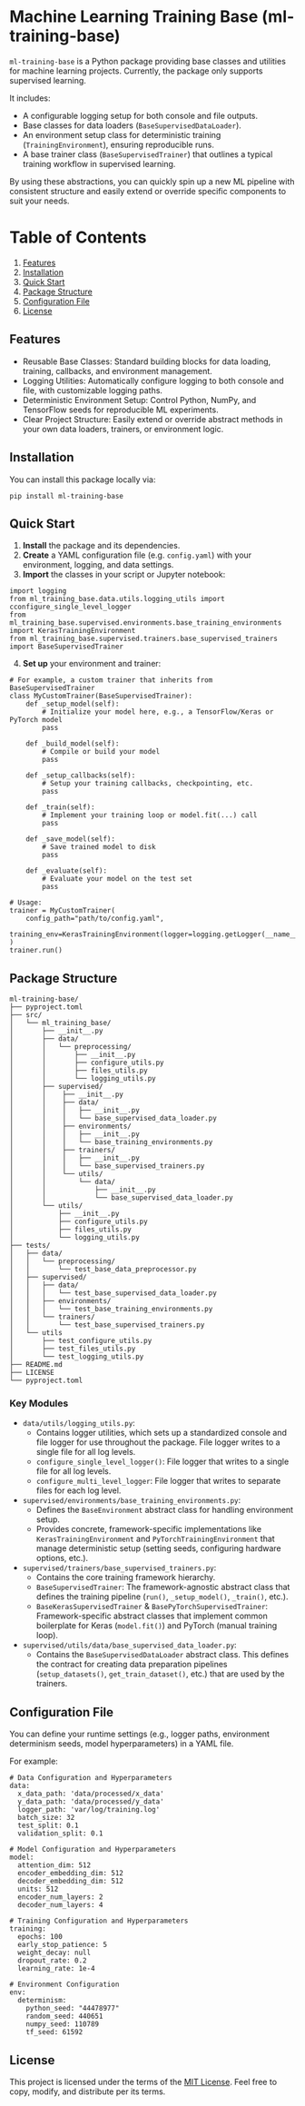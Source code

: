 # Machine Learning Training Base (ml-training-base)

`ml-training-base` is a Python package providing base classes and utilities for machine learning projects. Currently, the package only supports supervised learning.

It includes:
* A configurable logging setup for both console and file outputs. 
* Base classes for data loaders (`BaseSupervisedDataLoader`).
* An environment setup class for deterministic training (`TrainingEnvironment`), ensuring reproducible runs.
* A base trainer class (`BaseSupervisedTrainer`) that outlines a typical training workflow in supervised learning.

By using these abstractions, you can quickly spin up a new ML pipeline with consistent structure and easily extend or override specific components to suit your needs.

# Table of Contents
1. [Features](https://github.com/c-vandenberg/ml-training-base?tab=readme-ov-file#features)
2. [Installation](https://github.com/c-vandenberg/ml-training-base?tab=readme-ov-file#installation)
3. [Quick Start](https://github.com/c-vandenberg/ml-training-base?tab=readme-ov-file#quick-start)
4. [Package Structure](https://github.com/c-vandenberg/ml-training-base?tab=readme-ov-file#package-structure)
5. [Configuration File](https://github.com/c-vandenberg/ml-training-base?tab=readme-ov-file#configuration-file)
6. [License](https://github.com/c-vandenberg/ml-training-base?tab=readme-ov-file#license)

## Features
* Reusable Base Classes: Standard building blocks for data loading, training, callbacks, and environment management. 
* Logging Utilities: Automatically configure logging to both console and file, with customizable logging paths. 
* Deterministic Environment Setup: Control Python, NumPy, and TensorFlow seeds for reproducible ML experiments. 
* Clear Project Structure: Easily extend or override abstract methods in your own data loaders, trainers, or environment logic.

## Installation
You can install this package locally via:
```
pip install ml-training-base
```

## Quick Start
1. **Install** the package and its dependencies.
2. **Create** a YAML configuration file (e.g. `config.yaml`) with your environment, logging, and data settings.
3. **Import** the classes in your script or Jupyter notebook:
```
import logging
from ml_training_base.data.utils.logging_utils import cconfigure_single_level_logger
from ml_training_base.supervised.environments.base_training_environments import KerasTrainingEnvironment
from ml_training_base.supervised.trainers.base_supervised_trainers import BaseSupervisedTrainer
```
4. **Set up** your environment and trainer:
```
# For example, a custom trainer that inherits from BaseSupervisedTrainer
class MyCustomTrainer(BaseSupervisedTrainer):
    def _setup_model(self):
        # Initialize your model here, e.g., a TensorFlow/Keras or PyTorch model
        pass

    def _build_model(self):
        # Compile or build your model
        pass

    def _setup_callbacks(self):
        # Setup your training callbacks, checkpointing, etc.
        pass

    def _train(self):
        # Implement your training loop or model.fit(...) call
        pass

    def _save_model(self):
        # Save trained model to disk
        pass

    def _evaluate(self):
        # Evaluate your model on the test set
        pass

# Usage:
trainer = MyCustomTrainer(
    config_path="path/to/config.yaml",
    training_env=KerasTrainingEnvironment(logger=logging.getLogger(__name__))
)
trainer.run()
```

## Package Structure
```
ml-training-base/
├── pyproject.toml
├── src/
│   └── ml_training_base/
│       ├── __init__.py
│       ├── data/
│       │   └── preprocessing/
│       │       ├── __init__.py
│       │       ├── configure_utils.py
│       │       ├── files_utils.py
│       │       └── logging_utils.py
│       ├── supervised/
│       │    ├── __init__.py
│       │    ├── data/
│       │    │   ├── __init__.py
│       │    │   └── base_supervised_data_loader.py
│       │    ├── environments/
│       │    │   ├── __init__.py
│       │    │   └── base_training_environments.py
│       │    ├── trainers/
│       │    │   ├── __init__.py
│       │    │   └── base_supervised_trainers.py
│       │    └── utils/
│       │        └── data/
│       │            ├── __init__.py
│       │            └── base_supervised_data_loader.py
│       └── utils/
│           ├── __init__.py
│           ├── configure_utils.py
│           ├── files_utils.py
│           └── logging_utils.py
├── tests/
│   ├── data/
│   │   └── preprocessing/
│   │       └── test_base_data_preprocessor.py
│   ├── supervised/
│   │   ├── data/
│   │   │   └── test_base_supervised_data_loader.py
│   │   ├── environments/
│   │   │   └── test_base_training_environments.py
│   │   └── trainers/
│   │       └── test_base_supervised_trainers.py
│   └── utils
│       ├── test_configure_utils.py
│       ├── test_files_utils.py
│       └── test_logging_utils.py
├── README.md
├── LICENSE
└── pyproject.toml
```

### Key Modules
* `data/utils/logging_utils.py`:
  * Contains logger utilities, which sets up a standardized console and file logger for use throughout the package. File logger writes to a single file for all log levels.
  * `configure_single_level_logger()`: File logger that writes to a single file for all log levels.
  * `configure_multi_level_logger`: File logger that writes to separate files for each log level.
* `supervised/environments/base_training_environments.py`: 
  * Defines the `BaseEnvironment` abstract class for handling environment setup.
  * Provides concrete, framework-specific implementations like `KerasTrainingEnvironment` and `PyTorchTrainingEnvironment` that manage deterministic setup (setting seeds, configuring hardware options, etc.).
* `supervised/trainers/base_supervised_trainers.py`: 
  * Contains the core training framework hierarchy.
  * `BaseSupervisedTrainer`: The framework-agnostic abstract class that defines the training pipeline (`run()`, `_setup_model()`, `_train()`, etc.).
  * `BaseKerasSupervisedTrainer` & `BasePyTorchSupervisedTrainer`: Framework-specific abstract classes that implement common boilerplate for Keras (`model.fit()`) and PyTorch (manual training loop).
* `supervised/utils/data/base_supervised_data_loader.py`: 
  * Contains the `BaseSupervisedDataLoader` abstract class. This defines the contract for creating data preparation pipelines (`setup_datasets()`, `get_train_dataset()`, etc.) that are used by the trainers.

## Configuration File
You can define your runtime settings (e.g., logger paths, environment determinism seeds, model hyperparameters) in a YAML file. 

For example:
```
# Data Configuration and Hyperparameters
data:
  x_data_path: 'data/processed/x_data'
  y_data_path: 'data/processed/y_data'
  logger_path: 'var/log/training.log'
  batch_size: 32
  test_split: 0.1
  validation_split: 0.1

# Model Configuration and Hyperparameters
model:
  attention_dim: 512
  encoder_embedding_dim: 512
  decoder_embedding_dim: 512
  units: 512
  encoder_num_layers: 2
  decoder_num_layers: 4

# Training Configuration and Hyperparameters
training:
  epochs: 100
  early_stop_patience: 5
  weight_decay: null
  dropout_rate: 0.2
  learning_rate: 1e-4

# Environment Configuration
env:
  determinism:
    python_seed: "44478977"
    random_seed: 440651
    numpy_seed: 110789
    tf_seed: 61592
```

## License
This project is licensed under the terms of the [MIT License](https://opensource.org/license/mit).
Feel free to copy, modify, and distribute per its terms.
